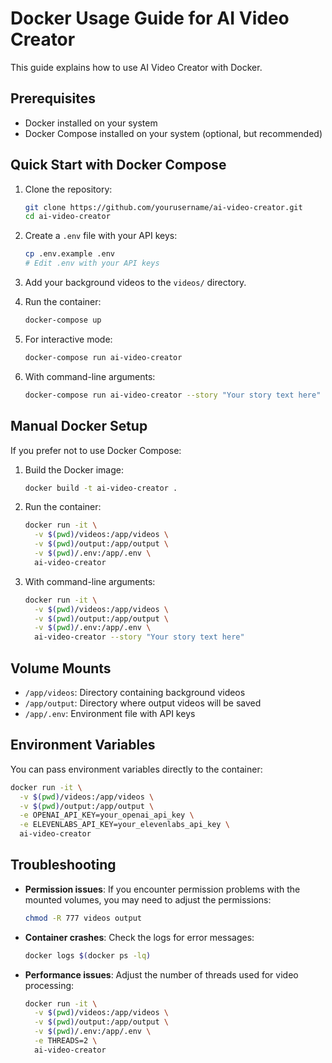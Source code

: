 # Docker Usage Guide for AI Video Creator

This guide explains how to use AI Video Creator with Docker.

## Prerequisites

- Docker installed on your system
- Docker Compose installed on your system (optional, but recommended)

## Quick Start with Docker Compose

1. Clone the repository:
   ```bash
   git clone https://github.com/yourusername/ai-video-creator.git
   cd ai-video-creator
   ```

2. Create a `.env` file with your API keys:
   ```bash
   cp .env.example .env
   # Edit .env with your API keys
   ```

3. Add your background videos to the `videos/` directory.

4. Run the container:
   ```bash
   docker-compose up
   ```

5. For interactive mode:
   ```bash
   docker-compose run ai-video-creator
   ```

6. With command-line arguments:
   ```bash
   docker-compose run ai-video-creator --story "Your story text here"
   ```

## Manual Docker Setup

If you prefer not to use Docker Compose:

1. Build the Docker image:
   ```bash
   docker build -t ai-video-creator .
   ```

2. Run the container:
   ```bash
   docker run -it \
     -v $(pwd)/videos:/app/videos \
     -v $(pwd)/output:/app/output \
     -v $(pwd)/.env:/app/.env \
     ai-video-creator
   ```

3. With command-line arguments:
   ```bash
   docker run -it \
     -v $(pwd)/videos:/app/videos \
     -v $(pwd)/output:/app/output \
     -v $(pwd)/.env:/app/.env \
     ai-video-creator --story "Your story text here"
   ```

## Volume Mounts

- `/app/videos`: Directory containing background videos
- `/app/output`: Directory where output videos will be saved
- `/app/.env`: Environment file with API keys

## Environment Variables

You can pass environment variables directly to the container:

```bash
docker run -it \
  -v $(pwd)/videos:/app/videos \
  -v $(pwd)/output:/app/output \
  -e OPENAI_API_KEY=your_openai_api_key \
  -e ELEVENLABS_API_KEY=your_elevenlabs_api_key \
  ai-video-creator
```

## Troubleshooting

- **Permission issues**: If you encounter permission problems with the mounted volumes, you may need to adjust the permissions:
  ```bash
  chmod -R 777 videos output
  ```

- **Container crashes**: Check the logs for error messages:
  ```bash
  docker logs $(docker ps -lq)
  ```

- **Performance issues**: Adjust the number of threads used for video processing:
  ```bash
  docker run -it \
    -v $(pwd)/videos:/app/videos \
    -v $(pwd)/output:/app/output \
    -v $(pwd)/.env:/app/.env \
    -e THREADS=2 \
    ai-video-creator
  ```
